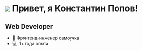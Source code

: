 ![](https://user-images.githubusercontent.com/18350557/176309783-0785949b-9127-417c-8b55-ab5a4333674e.gif) Привет, я Константин Попов!
========================================================================================================================================

Web Developer
-------------
*   🫡  Фронтенд-инженер самоучка
*   💻  1+ года опыта


<!---
costachille/costachille is a ✨ special ✨ repository because its `README.md` (this file) appears on your GitHub profile.
You can click the Preview link to take a look at your changes.
--->

